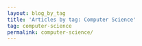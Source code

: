 ```yaml
---
layout: blog_by_tag
title: 'Articles by tag: Computer Science'
tag: computer-science
permalink: computer-science/
---
```

